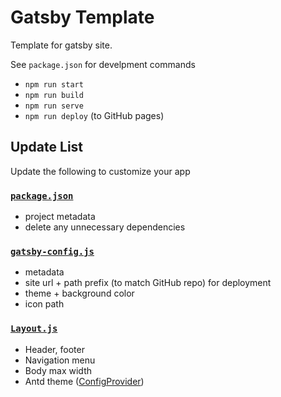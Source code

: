 # Gatsby Template

Template for gatsby site.

See `package.json` for develpment commands
- `npm run start`
- `npm run build`
- `npm run serve`
- `npm run deploy` (to GitHub pages)

## Update List

Update the following to customize your app

### [`package.json`](/package.json)
- project metadata
- delete any unnecessary dependencies

### [`gatsby-config.js`](/gatsby-config.js)
- metadata
- site url + path prefix (to match GitHub repo) for deployment
- theme + background color
- icon path

### [`Layout.js`](/src/components/Layout.js)
- Header, footer
- Navigation menu
- Body max width
- Antd theme ([ConfigProvider](https://ant.design/docs/react/customize-theme))
